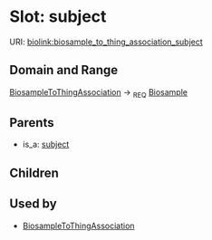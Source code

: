 # Slot: subject




URI: [biolink:biosample_to_thing_association_subject](https://w3id.org/biolink/vocab/biosample_to_thing_association_subject)
## Domain and Range

[BiosampleToThingAssociation](BiosampleToThingAssociation.md) ->  <sub>REQ</sub> [Biosample](Biosample.md)
## Parents

 *  is_a: [subject](subject.md)
## Children

## Used by

 * [BiosampleToThingAssociation](BiosampleToThingAssociation.md)
